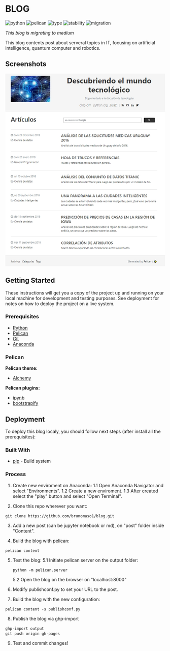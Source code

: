 # BLOG
![python](https://img.shields.io/badge/python-v3.0-brightgreen) ![pelican](https://img.shields.io/badge/pelican-v4.0-brightgreen) ![type](https://img.shields.io/badge/type-blog-blue) ![stability](https://img.shields.io/badge/stablility-deprecated-yellow) ![migration](https://img.shields.io/badge/migration-in--process-yellow)

*This blog is migrating to medium*

This blog contents post about serveral topics in IT, focusing on artificial intelligence, quantum computer and robotics.

## Screenshots
![screenshot](screenshots/screenshot.jpg)

## Getting Started

These instructions will get you a copy of the project up and running on your local machine for development and testing purposes. See deployment for notes on how to deploy the project on a live system.

### Prerequisites

- [Python](https://maven.apache.org/)
- [Pelican](https://maven.apache.org/)
- [Git](https://maven.apache.org/)
- [Anaconda](https://maven.apache.org/)

### Pelican

**Pelican theme:**
- [Alchemy](https://github.com/nairobilug/pelican-alchemy) 

**Pelican plugins:**
- [ipynb](https://github.com/danielfrg/pelican-ipynb)
- [bootstrapify](https://github.com/ingwinlu/pelican-bootstrapify)

## Deployment

To deploy this blog localy, you should follow next steps (after install all the prerequisites):

### Built With

- [pip](https://maven.apache.org/) - Build system 

### Process

1. Create new enviroment on Anaconda:
	1.1 Open Anaconda Navigator and select "Environments".
	1.2 Create a new enviroment.
	1.3 After created select the "play" button and select "Open Terminal".

2. Clone this repo wherever you want:
```
git clone https://github.com/brunomaso1/blog.git
```

3. Add a new post (can be jupyter notebook or md), on "post" folder inside "Content".

4. Build the blog with pelican:
```
pelican content
```

5. Test the blog:
	5.1 Initiate pelican server on the output folder:
	```
	python -m pelican.server
	```
	5.2 Open the blog on the browser on "localhost:8000"

6. Modify publishconf.py to set your URL to the post.

7. Build the blog with the new configuration:
```
pelican content -s publishconf.py
```

8. Publish the blog via ghp-import
```
ghp-import output
git push origin gh-pages
```

9. Test and commit changes!
